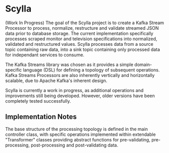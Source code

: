 # Scylla
(Work In Progress)
The goal of the Scylla project is to create a Kafka Stream Processor to process, normalize, restructure 
and validate streamed JSON data prior to database storage. The current implementation specifically processes scraped monitor
and television specifications into normalized, validated and restructured values. Scylla processes data from a source topic
containing raw data, into a sink topic containing only processed data for independant services to consume.

The Kafka Streams library was chosen as it provides a simple domain-specific language (DSL) for defining a topology of 
subsequent operations. Kafka Streams Processors are also inherently vertically and horizontally scalable, due to
Apache Kafka's inherent design.

Scylla is currently a work in progress, as additional operations and improvements still being developed. However, older
versions have been completely tested successfully.

## Implementation Notes
The base structure of the processing topology is defined in the main controller class, with specific operations implemented
within extendable "Transformer" classes providing abstract functions for pre-validating, pre-processing, post-processing and
post-validating data.
